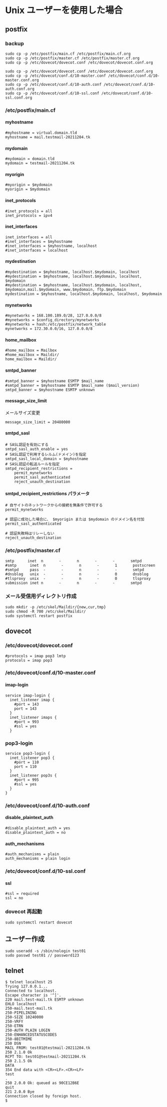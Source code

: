 # Unix ユーザーを使用した場合

## postfix

### backup

```
sudo cp -p /etc/postfix/main.cf /etc/postfix/main.cf.org
sudo cp -p /etc/postfix/master.cf /etc/postfix/master.cf.org
sudo cp -p /etc/dovecot/dovecot.conf /etc/dovecot/dovecot.conf.org

sudo cp -p /etc/dovecot/dovecot.conf /etc/dovecot/dovecot.conf.org
sudo cp -p /etc/dovecot/conf.d/10-master.conf /etc/dovecot/conf.d/10-master.conf.org
sudo cp -p /etc/dovecot/conf.d/10-auth.conf /etc/dovecot/conf.d/10-auth.conf.org
sudo cp -p /etc/dovecot/conf.d/10-ssl.conf /etc/dovecot/conf.d/10-ssl.conf.org
```

### /etc/postfix/main.cf

#### myhostname

```
#myhostname = virtual.domain.tld
myhostname = mail.testmail-20211204.tk
```

#### mydomain

```
#mydomain = domain.tld
mydomain = testmail-20211204.tk
```

#### myorigin

```
#myorigin = $mydomain
myorigin = $mydomain
```

#### inet_protocols

```
#inet_protocols = all
inet_protocols = ipv4
```

#### inet_interfaces

```
inet_interfaces = all
#inet_interfaces = $myhostname
#inet_interfaces = $myhostname, localhost
#inet_interfaces = localhost
```

#### mydestination

```
#mydestination = $myhostname, localhost.$mydomain, localhost
#mydestination = $myhostname, localhost.$mydomain, localhost, $mydomain
#mydestination = $myhostname, localhost.$mydomain, localhost, $mydomain,mail.$mydomain, www.$mydomain, ftp.$mydomain
mydestination = $myhostname, localhost.$mydomain, localhost, $mydomain
```

#### mynetworks

```
#mynetworks = 168.100.189.0/28, 127.0.0.0/8
#mynetworks = $config_directory/mynetworks
#mynetworks = hash:/etc/postfix/network_table
mynetworks = 172.30.0.0/16, 127.0.0.0/8
```

#### home_mailbox

```
#home_mailbox = Mailbox
#home_mailbox = Maildir/
home_mailbox = Maildir/
```

#### smtpd_banner

```
#smtpd_banner = $myhostname ESMTP $mail_name
#smtpd_banner = $myhostname ESMTP $mail_name ($mail_version)
smtpd_banner = $myhostname ESMTP unknown
```

#### message_size_limit

メールサイズ変更

```
message_size_limit = 20480000
```

#### smtpd_sasl

```
# SASL認証を有効にする
smtpd_sasl_auth_enable = yes
# SASL認証で利用するレルム(ドメイン)を指定
smtpd_sasl_local_domain = $myhostname
# SASL認証の転送ルールを指定
smtpd_recipient_restrictions =
    permit_mynetworks
    permit_sasl_authenticated
    reject_unauth_destination
```

#### smtpd_recipient_restrictions パラメータ

```
# 自サイトのネットワークからの接続を無条件で許可する
permit_mynetworks

# 認証に成功した場合に、 $myorigin または $mydomain のドメイン名を付加
permit_sasl_authenticated

# 認証失敗時はリレーしない
reject_unauth_destination
```

### /etc/postfix/master.cf

```
smtp      inet  n       -       n       -       -       smtpd
#smtp      inet  n       -       n       -       1       postscreen
#smtpd     pass  -       -       n       -       -       smtpd
#dnsblog   unix  -       -       n       -       0       dnsblog
#tlsproxy  unix  -       -       n       -       0       tlsproxy
submission inet n       -       n       -       -       smtpd
```

### メール受信用ディレクトリ作成

```
sudo mkdir -p /etc/skel/Maildir/{new,cur,tmp}
sudo chmod -R 700 /etc/skel/Maildir/
sudo systemctl restart postfix
```

## dovecot

### /etc/dovecot/dovecot.conf

```
#protocols = imap pop3 lmtp
protocols = imap pop3
```

### /etc/dovecot/conf.d/10-master.conf

#### imap-login

```
service imap-login {
  inet_listener imap {
    #port = 143
    port = 143
  }
  inet_listener imaps {
    #port = 993
    #ssl = yes
  }
```

### pop3-login

```
service pop3-login {
  inet_listener pop3 {
    #port = 110
    port = 110
  }
  inet_listener pop3s {
    #port = 995
    #ssl = yes
  }
}

```

### /etc/dovecot/conf.d/10-auth.conf

#### disable_plaintext_auth

```
#disable_plaintext_auth = yes
disable_plaintext_auth = no

```

#### auth_mechanisms

```
#auth_mechanisms = plain
auth_mechanisms = plain login
```

### /etc/dovecot/conf.d/10-ssl.conf

#### ssl

```
#ssl = required
ssl = no

```

### dovecot 再起動

```
sudo systemctl restart dovecot
```

## ユーザー作成

```
sudo useradd -s /sbin/nologin test01
sudo passwd test01 // password123
```

## telnet

```
$ telnet localhost 25
Trying 127.0.0.1...
Connected to localhost.
Escape character is '^]'.
220 mail.test-mail.tk ESMTP unknown
EHLO localhost
250-mail.test-mail.tk
250-PIPELINING
250-SIZE 10240000
250-VRFY
250-ETRN
250-AUTH PLAIN LOGIN
250-ENHANCEDSTATUSCODES
250-8BITMIME
250 DSN
MAIL FROM: test01@testmail-20211204.tk
250 2.1.0 Ok
RCPT TO: test01@testmail-20211204.tk
250 2.1.5 Ok
DATA
354 End data with <CR><LF>.<CR><LF>
test
.
250 2.0.0 Ok: queued as 90CE12B6E
quit
221 2.0.0 Bye
Connection closed by foreign host.
$
```
